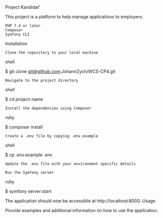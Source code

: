 Project Kandidat'

This project is a platform to help manage applications to employers.

    PHP 7.4 or later
    Composer
    Symfony CLI

Installation

    Clone the repository to your local machine

shell

$ git clone git@github.com:JohannZych/WCS-CP4.git

    Navigate to the project directory

shell

$ cd project-name

    Install the dependencies using Composer

ruby

$ composer install

    Create a .env file by copying .env.example

shell

$ cp .env.example .env

    Update the .env file with your environment specific details

    Run the Symfony server

ruby

$ symfony server:start

The application should now be accessible at http://localhost:8000.
Usage

Provide examples and additional information on how to use the application.